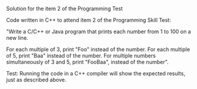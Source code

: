 Solution for the item 2 of the Programming Test

Code written in C++ to attend item 2 of the Programming Skill Test:

"Write a C/C++ or Java program that prints each number from 1 to 100 on a new line.

For each multiple of 3, print "Foo" instead of the number.
For each multiple of 5, print "Baa" instead of the number.
For multiple numbers simultaneously of 3 and 5, print "FooBaa", instead of the number".

Test: Running the code in a C++ compiler will show the expected results, just as described above.
